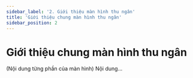 ```yaml
---
sidebar_label: '2. Giới thiệu màn hình thu ngân'
title: 'Giới thiệu chung màn hình thu ngân'
sidebar_position: 2
---
```

# Giới thiệu chung màn hình thu ngân
(Nội dung từng phần của màn hình)
Nội dung...